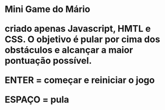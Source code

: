 <h1>Mini Game do Mário 
<p>criado apenas Javascript, HMTL e CSS. O objetivo é pular por cima dos obstáculos e alcançar a maior pontuação possível.
<p>ENTER = começar e reiniciar o jogo
<p>ESPAÇO = pula
